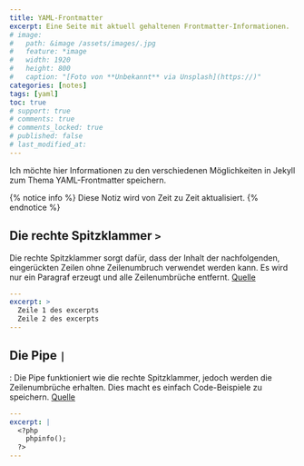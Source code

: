 ```yaml
---
title: YAML-Frontmatter
excerpt: Eine Seite mit aktuell gehaltenen Frontmatter-Informationen.
# image:
#   path: &image /assets/images/.jpg
#   feature: *image
#   width: 1920
#   height: 800
#   caption: "[Foto von **Unbekannt** via Unsplash](https://)"
categories: [notes]
tags: [yaml]
toc: true
# support: true
# comments: true
# comments_locked: true
# published: false
# last_modified_at: 
---
```


Ich möchte hier Informationen zu den verschiedenen Möglichkeiten in Jekyll zum
Thema YAML-Frontmatter speichern.

{% notice info %}
Diese Notiz wird von Zeit zu Zeit aktualisiert.
{% endnotice %}

## Die rechte Spitzklammer `>`

Die rechte Spitzklammer sorgt dafür, dass der Inhalt der nachfolgenden,
eingerückten Zeilen ohne Zeilenumbruch verwendet werden kann. Es wird nur ein
Paragraf erzeugt und alle Zeilenumbrüche entfernt. [Quelle][1]

```yaml
---
excerpt: >
  Zeile 1 des excerpts
  Zeile 2 des excerpts
---
```

## Die Pipe `|`

: Die Pipe funktioniert wie die rechte Spitzklammer, jedoch werden die
Zeilenumbrüche erhalten. Dies macht es einfach Code-Beispiele zu speichern.
[Quelle][1]

```yaml
---
excerpt: |
  <?php
    phpinfo();
  ?>
---
```

[1]: https://idratherbewriting.com/documentation-theme-jekyll/mydoc_yaml_tutorial#example-2-line-breaks
